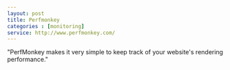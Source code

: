 ```yaml
---
layout: post
title: Perfmonkey
categories : [monitoring]
service: http://www.perfmonkey.com/
---
```


"PerfMonkey makes it very simple to keep track of your website's rendering performance."
